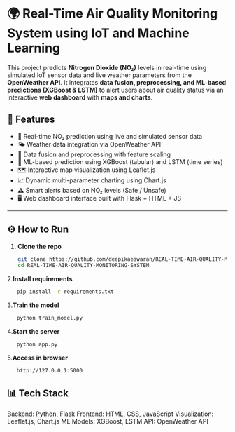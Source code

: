 # 🌍 Real-Time Air Quality Monitoring System using IoT and Machine Learning

This project predicts **Nitrogen Dioxide (NO₂)** levels in real-time using simulated IoT sensor data and live weather parameters from the **OpenWeather API**. It integrates **data fusion, preprocessing, and ML-based predictions (XGBoost & LSTM)** to alert users about air quality status via an interactive **web dashboard** with **maps and charts**.


## 🚀 Features

- 🔄 Real-time NO₂ prediction using live and simulated sensor data  
- 🌤️ Weather data integration via OpenWeather API  
- 🔀 Data fusion and preprocessing with feature scaling  
- 🤖 ML-based prediction using XGBoost (tabular) and LSTM (time series)  
- 🗺️ Interactive map visualization using Leaflet.js  
- 📈 Dynamic multi-parameter charting using Chart.js  
- ⚠️ Smart alerts based on NO₂ levels (Safe / Unsafe)  
- 🖥️ Web dashboard interface built with Flask + HTML + JS  


---

## ⚙️ How to Run

1. **Clone the repo**
   ```bash
   git clone https://github.com/deepikaeswaran/REAL-TIME-AIR-QUALITY-MONITORING-SYSTEM
   cd REAL-TIME-AIR-QUALITY-MONITORING-SYSTEM

2.**Install requirements**
```bash
   pip install -r requirements.txt
```
3.**Train the model**
```bash
   python train_model.py
```
4.**Start the server**
```bash
   python app.py
```
5.**Access in browser**
```bash
   http://127.0.0.1:5000
```


## 📊 Tech Stack
Backend: Python, Flask
Frontend: HTML, CSS, JavaScript
Visualization: Leaflet.js, Chart.js
ML Models: XGBoost, LSTM
API: OpenWeather API
